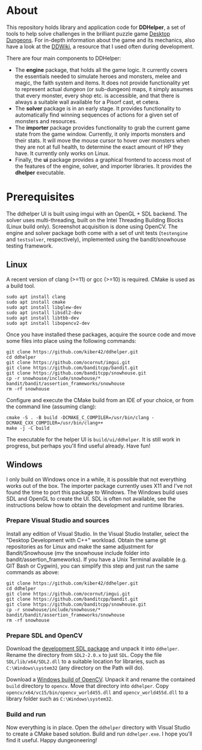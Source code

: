 # About

This repository holds library and application code for **DDHelper**, a set of tools to help solve challenges in the brilliant puzzle game [Desktop Dungeons](http://www.desktopdungeons.net/).  For in-depth information about the game and its mechanics, also have a look at the [DDWiki](http://www.qcfdesign.com/wiki/DesktopDungeons/index.php?title=Desktop_Dungeons), a resource that I used often during development.

There are four main components to DDHelper:

- The **engine** package, that holds all the game logic.  It currently covers the essentials needed to simulate heroes and monsters, melee and magic, the faith system and items.  It does not provide functionality yet to represent actual dungeon (or sub-dungeon) maps, it simply assumes that every monster, every shop etc. is accessible, and that there is always a suitable wall available for a Pisorf cast, et cetera.
- The **solver** package is in an early stage.  It provides functionality to automatically find winning sequences of actions for a given set of monsters and resources.
- The **importer** package provides functionality to grab the current game state from the game window.  Currently, it only imports monsters and their stats.  It will move the mouse cursor to hover over monsters when they are not at full health, to determine the exact amount of HP they have.  It currently only works on Linux.
- Finally, the **ui** package provides a graphical frontend to access most of the features of the engine, solver, and importer libraries.  It provides the **dhelper** executable.

# Prerequisites

The ddhelper UI is built using imgui with an OpenGL + SDL backend.  The solver uses multi-threading, built on the Intel Threading Building Blocks (Linux build only).  Screenshot acquisition is done using OpenCV.  The engine and solver package both come with a set of unit tests (`testengine` and `testsolver`, respectively), implemented using the bandit/snowhouse testing framework.

## Linux

A recent version of clang (>=11) or gcc (>=10) is required.  CMake is used as a build tool.

```
sudo apt install clang
sudo apt install cmake
sudo apt install libglew-dev
sudo apt install libsdl2-dev
sudo apt install libtbb-dev
sudo apt install libopencv2-dev
```

Once you have installed these packages, acquire the source code and move some files into place using the following commands:

```
git clone https://github.com/kiber42/ddhelper.git
cd ddhelper
git clone https://github.com/ocornut/imgui.git
git clone https://github.com/banditcpp/bandit.git
git clone https://github.com/banditcpp/snowhouse.git
cp -r snowhouse/include/snowhouse/* bandit/bandit/assertion_frameworks/snowhouse
rm -rf snowhouse
```

Configure and execute the CMake build from an IDE of your choice, or from the command line (assuming clang):

```
cmake -S . -B build -DCMAKE_C_COMPILER=/usr/bin/clang -DCMAKE_CXX_COMPILER=/usr/bin/clang++
make -j -C build
```

The executable for the helper UI is `build/ui/ddhelper`.  It is still work in progress, but perhaps you'll find useful already.  Have fun!

## Windows

I only build on Windows once in a while, it is possible that not everything works out of the box.  The importer package currently uses X11 and I've not found the time to port this package to Windows.  The Windows build uses SDL and OpenGL to create the UI.  SDL is often not available, see the instructions below how to obtain the development and runtime libraries.

### Prepare Visual Studio and sources
Install any edition of Visual Studio.  In the Visual Studio Installer, select the "Desktop Development with C++" workload.  Obtain the same git repositories as for Linux and make the same adjustment for Bandit/Snowhouse (mv the snowhouse include folder into bandit/assertion_frameworks).  If you have a Unix Terminal available (e.g. GIT Bash or Cygwin), you can simplify this step and just run the same commands as above:

```
git clone https://github.com/kiber42/ddhelper.git
cd ddhelper
git clone https://github.com/ocornut/imgui.git
git clone https://github.com/banditcpp/bandit.git
git clone https://github.com/banditcpp/snowhouse.git
cp -r snowhouse/include/snowhouse/* bandit/bandit/assertion_frameworks/snowhouse
rm -rf snowhouse
```

### Prepare SDL and OpenCV
Download the [development SDL package](https://www.libsdl.org/release/SDL2-devel-2.0.22-VC.zip) and unpack it into `ddhelper`.  Rename the directory from `SDL2-2.0.x` to just `SDL`.  Copy the file `SDL/lib/x64/SDL2.dll` to a suitable location for libraries, such as `C:\Windows\system32` (any directory on the Path will do).

Download a [Windows build of OpenCV](https://opencv.org/releases/).  Unpack it and rename the contained `build` directory to `opencv`.  Move that directory into `ddhelper`.  Copy `opencv/x64/vc15/bin/opencv_world455.dll` and `opencv_world455d.dll` to a library folder such as `C:\Windows\system32`.

### Build and run
Now everything is in place.  Open the `ddhelper` directory with Visual Studio to create a CMake based solution.  Build and run `ddhelper.exe`.  I hope you'll find it useful.  Happy dungeoneering!

